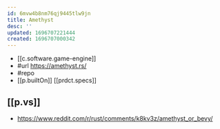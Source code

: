 ```yaml
---
id: 6mvw4b8nm76qj9445tlw9jn
title: Amethyst
desc: ''
updated: 1696707221444
created: 1696707000342
---
```


- [[c.software.game-engine]]
- #url https://amethyst.rs/
- #repo 
- [[p.builtOn]] [[prdct.specs]]


## [[p.vs]]

- https://www.reddit.com/r/rust/comments/k8kv3z/amethyst_or_bevy/